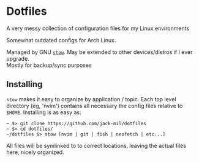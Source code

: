 # Dotfiles #
A very messy collection of configuration files for my Linux environments

Somewhat outdated configs for Arch Linux.

Managed by GNU [`stow`](https://www.gnu.org/software/stow/). May be extended to other devices/distros if I ever upgrade.  
Mostly for backup/sync purposes  

## Installing 
`stow` makes it easy to organize by application / topic. Each top level directory (eg, 'nvim') contains all necessary the config files relative to `$HOME`. Installing is as easy as:
```
~ $> git clone https://github.com/jack-mil/dotfiles  
~ $> cd dotfiles/  
~/dotfiles $> stow [nvim | git | fish | neofetch | etc...]  
```

All files will be symlinked to to correct locations, leaving the actual files here, nicely organized.

